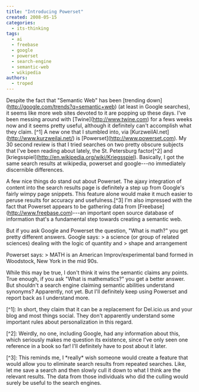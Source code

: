 ```yaml
---
title: "Introducing Powerset"
created: 2008-05-15
categories: 
  - its-thinking
tags: 
  - ai
  - freebase
  - google
  - powerset
  - search-engine
  - semantic-web
  - wikipedia
authors: 
  - troped
---
```


Despite the fact that "Semantic Web" has been \[trending down\](http://google.com/trends?q=semantic+web) (at least in Google searches), it seems like more web sites devoted to it are popping up these days. I've been messing around with \[Twine\](http://www.twine.com) for a fews weeks now and it seems pretty useful, although it definitely can't accomplish what they claim. \[^1\] A new one that I stumbled into, via \[KurzweilAI.net\](http://www.kurzweilai.net/) is \[Powerset\](http://www.powerset.com). My 30 second review is that I tried searches on two pretty obscure subjects that I've been reading about lately, the St. Petersburg factor\[^2\] and \[kriegsspiel\](http://en.wikipedia.org/wiki/Kriegsspiel). Basically, I got the same search results at wikipedia, powerset and google---no immediately discernible differences.

A few nice things do stand out about Powerset. The ajaxy integration of content into the search results page is definitely a step up from Google's fairly wimpy page snippets. This feature alone would make it much easier to peruse results for accuracy and usefulness.\[^3\] I'm also impressed with the fact that Powerset appears to be gathering data from \[Freebase\](http://www.freebase.com)---an important open source database of information that's a fundamental step towards creating a semantic web.

But if you ask Google and Powerset the question, "What is math?" you get pretty different answers. Google says: > a science (or group of related sciences) dealing with the logic of quantity and > shape and arrangement

Powerset says: > MATH is an American Improv/experimental band formed in Woodstock, New York in the mid 90s.

While this may be true, I don't think it wins the semantic claims any points. True enough, if you ask "What is mathematics?" you get a better answer. But shouldn't a search engine claiming semantic abilities understand synonyms? Apparently, not yet. But I'll definitely keep using Powerset and report back as I understand more.

\[^1\]: In short, they claim that it can be a replacement for Del.icio.us and your blog and most things social. They don't apparently understand some important rules about personalization in this regard.

\[^2\]: Weirdly, no one, including Google, had any information about this, which seriously makes me question its existence, since I've only seen one reference in a book so far! I'll definitely have to post about it later.

\[^3\]: This reminds me, I \*really\* wish someone would create a feature that would allow you to eliminate search results from repeated searches. Like, let me save a search and then slowly cull it down to what I think are the relevant results. The data from those individuals who did the culling would surely be useful to the search engines.
